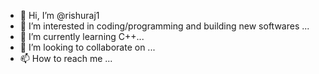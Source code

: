 - 👋 Hi, I’m @rishuraj1
- 👀 I’m interested in coding/programming and building new softwares ...
- 🌱 I’m currently learning C++...
- 💞️ I’m looking to collaborate on ...
- 📫 How to reach me ...

<!---
rishuraj1/rishuraj1 is a ✨ special ✨ repository because its `README.md` (this file) appears on your GitHub profile.
You can click the Preview link to take a look at your changes.
--->
